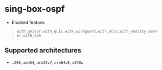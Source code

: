 # sing-box-ospf
  - Enabled feature:

  > `with_gvisor,with_quic,with_wireguard,with_utls,with_reality_server,with_ech`

## Supported architectures

- `i386`, `amd64`, `arm32v7`, `arm64v8`, `s390x`
